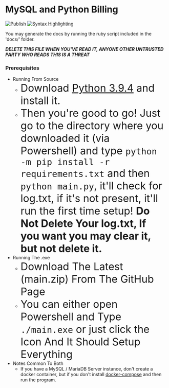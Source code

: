 # MySQL and Python Billing 
[![Publish](https://github.com/Smilin-Dominator/mysql-and-python-billing/actions/workflows/release.yml/badge.svg)](https://github.com/Smilin-Dominator/mysql-and-python-billing/actions/workflows/release.yml)
[![Syntax Highlighting](https://github.com/Smilin-Dominator/mysql-and-python-billing/actions/workflows/main.yml/badge.svg)](https://github.com/Smilin-Dominator/mysql-and-python-billing/actions/workflows/main.yml)

You may generate the docs by running the ruby script included in the 'docs/' folder.

***DELETE THIS FILE WHEN YOU'VE READ IT, ANYONE OTHER UNTRUSTED PARTY WHO READS THIS IS A THREAT***
### Prerequisites
- Running From Source
    - <font size="6">Download [Python 3.9.4](https://www.python.org/downloads/release/python-394/) and install it.
    - Then you're good to go! Just go to the directory where you downloaded it (via Powershell) and type
     `python -m pip install -r requirements.txt` and then `python main.py`, it'll check for log.txt, if it's not present, it'll run
    the first time setup! **Do Not Delete Your log.txt, If you want you may clear it, but not delete it.**</font>
- Running The .exe
    - <font size="6">Download The Latest (main.zip) From The GitHub Page
    - You can either open Powershell and Type `./main.exe` or just click the Icon And It Should Setup Everything</font>
- Notes Common To Both
    - If you have a MySQL / MariaDB Server instance, don't create a docker container, but if you don't install [docker-compose](https://docs.docker.com/compose/install/) and then run the program.
    